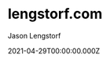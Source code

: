 ---
title: lengstorf.com
github: https://github.com/jlengstorf/lengstorf.com
demo: https://www.lengstorf.com/
license: MIT
author: Jason Lengstorf
author_link: ''
author_twitter: jlengstorf
author_github: jlengstorf
date: 2021-04-29T00:00:00.000Z
ssg:
  - Gatsby
cms:
css:
archetype:
  - Blog
  - Personal
services: null
hosting:
  - Netlify
  - Vercel
description: Source for lengstorf.com, Jason Lengstorf's personal site.
stale: false
disabled: false
disabled_reason: null
draft: false
---